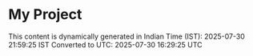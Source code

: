 # My Project

This content is dynamically generated in Indian Time (IST): 2025-07-30 21:59:25 IST
Converted to UTC: 2025-07-30 16:29:25 UTC
